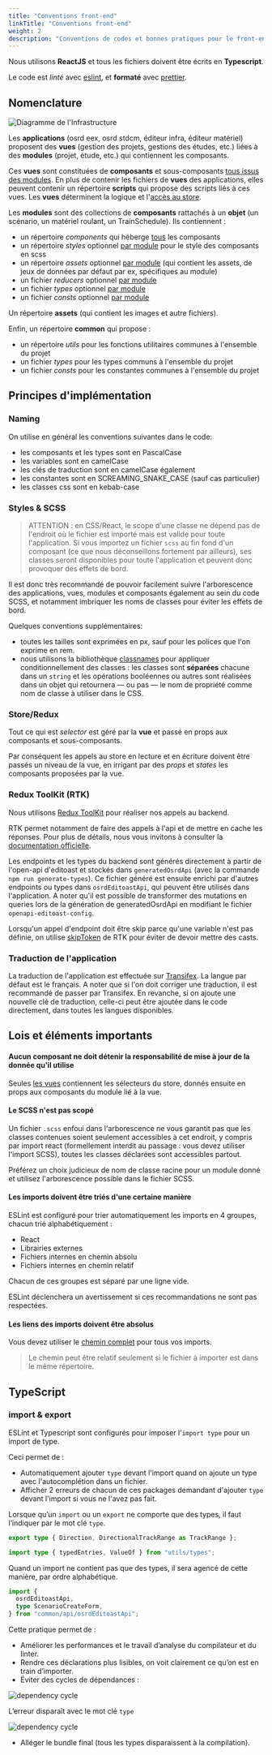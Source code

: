 ```yaml
---
title: "Conventions front-end"
linkTitle: "Conventions front-end"
weight: 2
description: "Conventions de codes et bonnes pratiques pour le front-end"
---
```


Nous utilisons **ReactJS** et tous les fichiers doivent être écrits en **Typescript**.

Le code est _linté_ avec [eslint](https://eslint.org/), et **formaté** avec [prettier](https://prettier.io/).

## Nomenclature

![Diagramme de l'Infrastructure](/images/docs/contribute/nomenclature-front-end.svg)

Les **applications** (osrd eex, osrd stdcm, éditeur infra, éditeur matériel) proposent des **vues** (gestion des projets, gestions des études, etc.) liées à des **modules** (projet, étude, etc.) qui contiennent les composants.

Ces **vues** sont constituées de **composants** et sous-composants <u>tous issus des modules</u>.
En plus de contenir les fichiers de **vues** des applications, elles peuvent contenir un répertoire **scripts** qui propose des scripts liés à ces vues. Les **vues** déterminent la logique et l'<u>accès au store</u>.

Les **modules** sont des collections de **composants** rattachés à un **objet** (un scénario, un matériel roulant, un TrainSchedule). Ils contiennent :

- un répertoire _components_ qui héberge <u>tous</u> les composants
- un répertoire _styles_ optionnel <u>par module</u> pour le style des composants en scss
- un répertoire _assets_ optionnel <u>par module</u> (qui contient les assets, de jeux de données par défaut par ex, spécifiques au module)
- un fichier _reducers_ optionnel <u>par module</u>
- un fichier _types_ optionnel <u>par module</u>
- un fichier _consts_ optionnel <u>par module</u>

Un répertoire **assets** (qui contient les images et autre fichiers).

Enfin, un répertoire **common** qui propose :

- un répertoire _utils_ pour les fonctions utilitaires communes à l'ensemble du projet
- un fichier _types_ pour les types communs à l'ensemble du projet
- un fichier _consts_ pour les constantes communes à l'ensemble du projet

## Principes d'implémentation

### Naming

On utilise en général les conventions suivantes dans le code:
- les composants et les types sont en PascalCase
- les variables sont en camelCase
- les clés de traduction sont en camelCase également
- les constantes sont en SCREAMING_SNAKE_CASE (sauf cas particulier)
- les classes css sont en kebab-case

### Styles & SCSS

> ATTENTION : en CSS/React, le scope d'une classe ne dépend pas de l'endroit où le fichier est importé mais est valide pour toute l'application. Si vous importez un fichier `scss` au fin fond d'un composant (ce que nous déconseillons fortement par ailleurs), ses classes seront disponibles pour toute l'application et peuvent donc provoquer des effets de bord.

Il est donc très recommandé de pouvoir facilement suivre l'arborescence des applications, vues, modules et composants également au sein du code SCSS, et notamment imbriquer les noms de classes pour éviter les effets de bord.

Quelques conventions supplémentaires:
- toutes les tailles sont exprimées en px, sauf pour les polices que l'on exprime en rem.
- nous utilisons la bibliothèque [classnames](https://github.com/JedWatson/classnames) pour appliquer conditionnellement des classes : les classes sont **séparées** chacune dans un `string` et les opérations booléennes ou autres sont réalisées dans un objet qui retournera —&nbsp;ou pas&nbsp;— le nom de propriété comme nom de classe à utiliser dans le CSS.


### Store/Redux

Tout ce qui est _selector_ est géré par la **vue** et passé en props aux composants et sous-composants.

Par conséquent les appels au store en lecture et en écriture doivent être passés un niveau de la vue, en irrigant par des _props_ et _states_ les composants proposées par la vue.

### Redux ToolKit (RTK)

Nous utilisons [Redux ToolKit](https://redux-toolkit.js.org/) pour réaliser nos appels au backend.

RTK permet notamment de faire des appels à l'api et de mettre en cache les réponses. Pour plus de détails, nous vous invitons à consulter la [documentation officielle](https://redux-toolkit.js.org/rtk-query/overview).

Les endpoints et les types du backend sont générés directement à partir de l'open-api d'editoast et stockés dans `generatedOsrdApi` (avec la commande `npm run generate-types`). Ce fichier généré est ensuite enrichi par d'autres endpoints ou types dans `osrdEditoastApi`, qui peuvent être utilisés dans l'application.
A noter qu'il est possible de transformer des mutations en queries lors de la génération de generatedOsrdApi en modifiant le fichier `openapi-editoast-config`.

Lorsqu'un appel d'endpoint doit être skip parce qu'une variable n'est pas définie, on utilise [skipToken](https://redux-toolkit.js.org/rtk-query/usage-with-typescript#skipping-queries-with-typescript-using-skiptoken) de RTK pour éviter de devoir mettre des casts.


### Traduction de l'application

La traduction de l'application est effectuée sur [Transifex](https://explore.transifex.com/osrd/osrd/). La langue par défaut est le français.
A noter que si l'on doit corriger une traduction, il est recommandé de passer par Transifex. En revanche, si on ajoute une nouvelle clé de traduction, celle-ci peut être ajoutée dans le code directement, dans toutes les langues disponibles.

## Lois et éléments importants

#### Aucun composant ne doit détenir la responsabilité de mise à jour de la donnée qu'il utilise

Seules <u>les vues</u> contiennent les sélecteurs du store, donnés ensuite en props aux composants du module lié à la vue.

#### Le SCSS n'est pas scopé

Un fichier `.scss` enfoui dans l'arborescence ne vous garantit pas que les classes contenues soient seulement accessibles à cet endroit, y compris par import react (formellement interdit au passage : vous devez utiliser l'import SCSS), toutes les classes déclarées sont accessibles partout.

Préférez un choix judicieux de nom de classe racine pour un module donné et utilisez l'arborescence possible dans le fichier SCSS.

#### Les imports doivent être triés d'une certaine manière

ESLint est configuré pour trier automatiquement les imports en 4 groupes, chacun trié alphabétiquement :

- React
- Librairies externes
- Fichiers internes en chemin absolu
- Fichiers internes en chemin relatif

Chacun de ces groupes est séparé par une ligne vide.

ESLint déclenchera un avertissement si ces recommandations ne sont pas respectées.

#### Les liens des imports doivent être absolus

Vous devez utiliser le <u>chemin complet</u> pour tous vos imports.

> Le chemin peut être relatif seulement si le fichier à importer est dans le même répertoire.

## TypeScript

### import & export

ESLint et Typescript sont configurés pour imposer l'`import type` pour un import de type.

Ceci permet de :

- Automatiquement ajouter `type` devant l'import quand on ajoute un type avec l'autocomplétion dans un fichier.
- Afficher 2 erreurs de chacun de ces packages demandant d'ajouter `type` devant l'import si vous ne l'avez pas fait.

Lorsque qu’un `import` ou un `export` ne comporte que des types, il faut l’indiquer par le mot clé `type`.

```typescript
export type { Direction, DirectionalTrackRange as TrackRange };
```

```typescript
import type { typedEntries, ValueOf } from "utils/types";
```

Quand un import ne contient pas que des types, il sera agencé de cette manière, par ordre alphabétique.

```typescript
import {
  osrdEditoastApi,
  type ScenarioCreateForm,
} from "common/api/osrdEditoastApi";
```

Cette pratique permet de&nbsp;:

- Améliorer les performances et le travail d’analyse du compilateur et du linter.
- Rendre ces déclarations plus lisibles, on voit clairement ce qu’on est en train d’importer.
- Éviter des cycles de dépendances&nbsp;:

![dependency cycle](/images/docs/contribute/dependency-cycle.png)

L’erreur disparaît avec le mot clé `type`

![dependency cycle](/images/docs/contribute/dependency-cycle-gone.png)

- Alléger le bundle final (tous les types disparaissent à la compilation).

